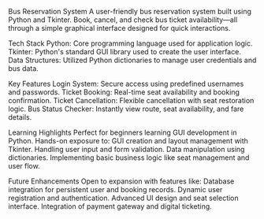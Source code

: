 Bus Reservation System
A user-friendly bus reservation system built using Python and Tkinter. Book, cancel, and check bus ticket availability—all through a simple graphical interface designed for quick interactions.

 Tech Stack
Python: Core programming language used for application logic.
Tkinter: Python's standard GUI library used to create the user interface.
Data Structures: Utilized Python dictionaries to manage user credentials and bus data.

 Key Features
Login System: Secure access using predefined usernames and passwords.
Ticket Booking: Real-time seat availability and booking confirmation.
Ticket Cancellation: Flexible cancellation with seat restoration logic.
Bus Status Checker: Instantly view route, seat availability, and fare details.

 Learning Highlights
Perfect for beginners learning GUI development in Python. Hands-on exposure to:
GUI creation and layout management with Tkinter.
Handling user input and form validation.
Data manipulation using dictionaries.
Implementing basic business logic like seat management and user flow.

Future Enhancements
Open to expansion with features like:
Database integration for persistent user and booking records.
Dynamic user registration and authentication.
Advanced UI design and seat selection interface.
Integration of payment gateway and digital ticketing.
